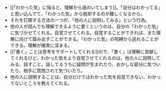 - [[「わかった気」に陥ると、理解から遠のいてしまう]]。「自分はわかってる」と思い込んでて、「わかった気」から脱却するのが難しくなるから。
- それを打開する方法の一つが、「他の人に説明してみる」という行為。
- 他の人が読んでも理解できるように書くというのは、自分の「わかった気」に気づかせてくれる。自覚させてくれる。自覚することができれば、また理解に向けて踏み出すことができる。「わかった気」の呪縛から逃れることができる。理解が確実に深まる。
- [[「書く」ことは思考をサポートしてくれる]]ので、「書く」は理解に貢献してくれるけど、わかった気をより自覚させてくれるのは、他の人に説明してみる、話すこと。話してるうちに疑問が生まれたり、おかしな部分に気づいたり、相手に質問されて気づいたり。
- 他の人に説明することは、自分だけではわかった気を自覚できない、わかってないところを教えてくれる。